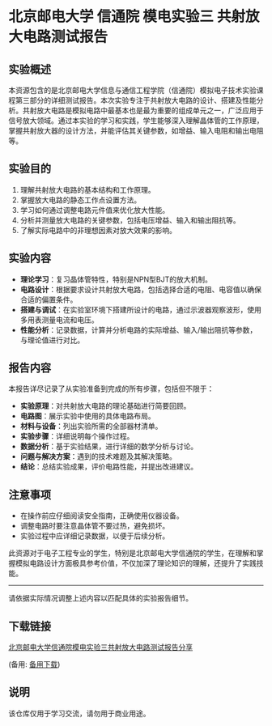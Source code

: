 # 北京邮电大学 信通院 模电实验三 共射放大电路测试报告

## 实验概述

本资源包含的是北京邮电大学信息与通信工程学院（信通院）模拟电子技术实验课程第三部分的详细测试报告。本次实验专注于共射放大电路的设计、搭建及性能分析。共射放大电路是模拟电路中最基本也是最为重要的组成单元之一，广泛应用于信号放大领域。通过本实验的学习和实践，学生能够深入理解晶体管的工作原理，掌握共射放大器的设计方法，并能评估其关键参数，如增益、输入电阻和输出电阻等。

## 实验目的

1. 理解共射放大电路的基本结构和工作原理。
2. 掌握放大电路的静态工作点设置方法。
3. 学习如何通过调整电路元件值来优化放大性能。
4. 分析并测量放大电路的关键参数，包括电压增益、输入和输出阻抗等。
5. 了解实际电路中的非理想因素对放大效果的影响。

## 实验内容

- **理论学习**：复习晶体管特性，特别是NPN型BJT的放大机制。
- **电路设计**：根据要求设计共射放大电路，包括选择合适的电阻、电容值以确保合适的偏置条件。
- **搭建与调试**：在实验室环境下搭建所设计的电路，通过示波器观察波形，使用多用表测量电流和电压。
- **性能分析**：记录数据，计算并分析电路的实际增益、输入/输出阻抗等参数，与理论值进行对比。
  
## 报告内容

本报告详尽记录了从实验准备到完成的所有步骤，包括但不限于：

- **实验原理**：对共射放大电路的理论基础进行简要回顾。
- **电路图**：展示实验中使用的具体电路布局。
- **材料与设备**：列出实验所需的全部器材清单。
- **实验步骤**：详细说明每个操作过程。
- **数据分析**：基于实验结果，进行详细的数学分析与讨论。
- **问题与解决方案**：遇到的技术难题及其解决策略。
- **结论**：总结实验成果，评价电路性能，并提出改进建议。

## 注意事项

- 在操作前应仔细阅读安全指南，正确使用仪器设备。
- 调整电路时要注意晶体管不要过热，避免损坏。
- 实验过程中应详细记录数据，以便于后续分析。

此资源对于电子工程专业的学生，特别是北京邮电大学信通院的学生，在理解和掌握模拟电路设计方面极具参考价值，不仅加深了理论知识的理解，还提升了实践技能。

---

请依据实际情况调整上述内容以匹配具体的实验报告细节。

## 下载链接
[北京邮电大学信通院模电实验三共射放大电路测试报告分享](https://pan.quark.cn/s/aa853be7281c) 

(备用: [备用下载](https://pan.baidu.com/s/19qfxQ9Kv6VPJRTltqzVi8A?pwd=1234))

## 说明

该仓库仅用于学习交流，请勿用于商业用途。

